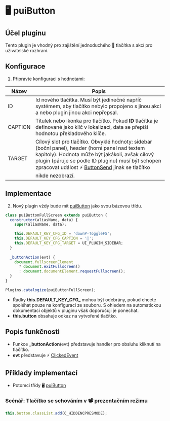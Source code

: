 # 🖥️ puiButton

## Účel pluginu

Tento plugin je vhodný pro zajištění jednoduchého 🔘 tlačítka s akcí pro uživatelské rozhraní.

## Konfigurace

1. Připravte konfiguraci s hodnotami:

| Název | Popis |
|---|---|
| ID | Id nového tlačítka. Musí být jedinečné napříč systémem, aby tlačítko nebylo propojeno s jinou akcí a nebo plugin jinou akci nepřepsal. |
| CAPTION | Titulek nebo ikonka pro tlačítko. Pokud **ID** tlačítka je definované jako klíč v lokalizaci, data se přepíší hodnotou překladového klíče. |
| TARGET | Cílový slot pro tlačítko. Obvyklé hodnoty: sidebar (boční panel), header (horní panel nad textem kapitoly). Hodnota může být jakákoli, avšak cílový plugin (páruje se podle ID pluginu) musí být schopen zpracovat událost ⚡ [ButtonSend][ButtonSend] jinak se tlačítko nikde nezobrazí. |

## Implementace

2. Nový plugin vždy bude mít [puiButton][puiButton] jako svou bázovou třídu.

```javascript
class puiButtonFullScreen extends puiButton {
  constructor(aliasName, data) {
    super(aliasName, data);

    this.DEFAULT_KEY_CFG_ID = 'downP-ToggleFS';
    this.DEFAULT_KEY_CFG_CAPTION = '🔲';
    this.DEFAULT_KEY_CFG_TARGET = UI_PLUGIN_SIDEBAR;
  }
  
  _buttonAction(evt) {
    document.fullscreenElement 
      ? document.exitFullscreen() 
      : document.documentElement.requestFullscreen();
  }
}

Plugins.catalogize(puiButtonFullScreen);
```

- Řádky **this.DEFAULT_KEY_CFG_** mohou být odebrány, pokud chcete spoléhat pouze na konfiguraci ze souboru. S ohledem na automatickou dokumentaci objektů v pluginu však doporučuji je ponechat.
- **this.button** obsahuje odkaz na vytvořené tlačítko.

## Popis funkčnosti

- Funkce **_buttonAction**(evt) představuje handler pro obsluhu kliknutí na tlačítko.
- **evt** představuje ⚡ [ClickedEvent][ClickedEvent]

## Příklady implementací

- Potomci třídy 🖥️ [puiButton][puiButton]

### Scénář: Tlačítko se schováním v 📽 prezentačním režimu

```javascript
this.button.classList.add(C_HIDDENCPRESMODE);
```

[ButtonSend]: :_evt:ButtonSend.md "ButtonSend"
[ClickedEvent]: :_evt:ClickedEvent.md "ClickedEvent"
[puiButton]: :_plg:puiButton.md "puiButton"
